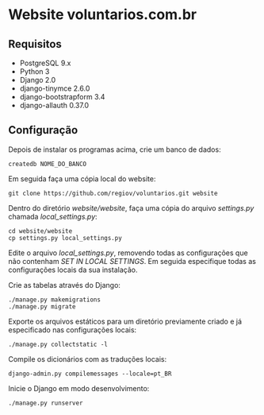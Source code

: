 # Website voluntarios.com.br

## Requisitos

* PostgreSQL 9.x
* Python 3
* Django 2.0
* django-tinymce 2.6.0
* django-bootstrapform 3.4
* django-allauth 0.37.0

## Configuração

Depois de instalar os programas acima, crie um banco de dados:

```
createdb NOME_DO_BANCO
```

Em seguida faça uma cópia local do website:

```
git clone https://github.com/regiov/voluntarios.git website
```

Dentro do diretório *website/website*, faça uma cópia do arquivo *settings.py* chamada *local_settings.py*:

```
cd website/website
cp settings.py local_settings.py
```

Edite o arquivo *local_settings.py*, removendo todas as configurações que não contenham *SET IN LOCAL SETTINGS*. Em seguida especifique todas as configurações locais da sua instalação.

Crie as tabelas através do Django:

```
./manage.py makemigrations
./manage.py migrate

```

Exporte os arquivos estáticos para um diretório previamente criado e já especificado nas configurações locais:

```
./manage.py collectstatic -l
```

Compile os dicionários com as traduções locais:

```
django-admin.py compilemessages --locale=pt_BR
```

Inicie o Django em modo desenvolvimento:

```
./manage.py runserver
```
